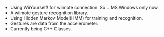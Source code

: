   * Using WiiYourself! for wiimote connection. So... MS Windows only now.
  * A wiimote gesture recognition library.
  * Using Hidden Markov Model(HMM) for training and recognition.
  * Gestures are data from the accelerometer.
  * Currently being C++ Classes.